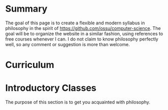 # Summary

The goal of this page is to create a flexible and modern syllabus in philosophy in the spirit of https://github.com/ossu/computer-science. The goal will be to organize the website in a similar fashion, using references to free courses whenever I can. I do not claim to know philosophy perfectly well, so any comment or suggestion is more than welcome.

# Curriculum

# Introductory Classes

The purpose of this section is to get you acquainted with philosophy.
